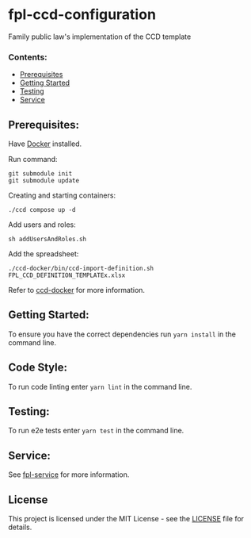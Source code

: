 # fpl-ccd-configuration
Family public law's implementation of the CCD template

### Contents:
- [Prerequisites](#prerequisites)
- [Getting Started](#getting-started)
- [Testing](#testing)
- [Service](#service)

## Prerequisites:
Have [Docker](https://www.docker.com) installed.

Run command:
```
git submodule init
git submodule update
```

Creating and starting containers:
```
./ccd compose up -d
```

Add users and roles:
```
sh addUsersAndRoles.sh
```

Add the spreadsheet:
```
./ccd-docker/bin/ccd-import-definition.sh FPL_CCD_DEFINITION_TEMPLATEx.xlsx
```

Refer to [ccd-docker](https://github.com/hmcts/ccd-docker) for more information.

## Getting Started:
To ensure you have the correct dependencies run `yarn install` in the command line.

## Code Style:
To run code linting enter `yarn lint` in the command line.

## Testing:
To run e2e tests enter `yarn test` in the command line.

## Service:
See [fpl-service](service/README.md) for more information.

## License
This project is licensed under the MIT License - see the [LICENSE](LICENSE.md) file for details.

